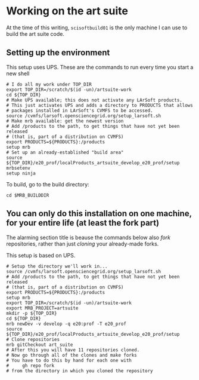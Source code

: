 # Working on the art suite

At the time of this writing, `scisoftbuild01` is the only machine I can use to build the art suite code.

## Setting up the environment

This setup uses UPS.
These are the commands to run every time you start a new shell

    # I do all my work under TOP_DIR
    export TOP_DIR=/scratch/$(id -un)/artsuite-work
    cd ${TOP_DIR}
    # Make UPS available; this does not activate any LArSoft products.
    # This just activates UPS and adds a directory to PRODUCTS that allows
    # packages installed in LArSoft's CVMFS to be accessed.
    source /cvmfs/larsoft.opensciencegrid.org/setup_larsoft.sh
    # Make mrb available: get the newest version
    # Add /products to the path, to get things that have not yet been released
    # (that is, part of a distribution on CVMFS)
    export PRODUCTS=${PRODUCTS}:/products
    setup mrb
    # Set up an already-established "build area"
    source ${TOP_DIR}/e20_prof/localProducts_artsuite_develop_e20_prof/setup
    mrbsetenv
    setup ninja

To build, go to the build directory:

    cd $MRB_BUILDDIR

## You can only do this installation on one machine, for your entire life (at least the fork part)

The alarming section title is beause the commands below also *fork* repositories, rather than just *cloning* your already-made forks.

This setup is based on UPS.

    # Setup the directory we'll work in...
    source /cvmfs/larsoft.opensciencegrid.org/setup_larsoft.sh
    # Add /products to the path, to get things that have not yet been released
    # (that is, part of a distribution on CVMFS)
    export PRODUCTS=${PRODUCTS}:/products
    setup mrb
    export TOP_DIR=/scratch/$(id -un)/artsuite-work
    export MRB_PROJECT=artsuite
    mkdir -p ${TOP_DIR}
    cd ${TOP_DIR}
    mrb newDev -v develop -q e20:prof -T e20_prof
    source ${TOP_DIR}/e20_prof/localProducts_artsuite_develop_e20_prof/setup
    # Clone repositories
    mrb gitCheckout art_suite
    # After this you will have 11 repositories cloned.
    # Now go through all of the clones and make forks
    # You have to do this by hand for each one with
    #     gh repo fork
    # from the directory in which you cloned the repository


